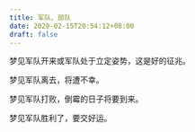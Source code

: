 ```yaml
---
title: 军队、部队
date: 2020-02-15T20:54:12+08:00
draft: false
---
```


梦见军队开来或军队处于立定姿势，这是好的征兆。<br>


梦见军队离去，将遭不幸。<br>


梦见军队打败，倒霉的日子将要到来。<br>


梦见军队胜利了，要交好运。<br>
